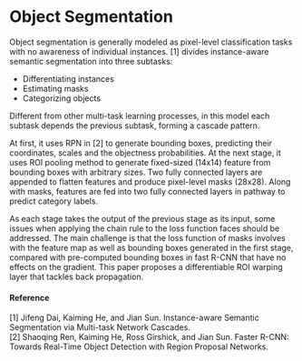 # Object Segmentation

Object segmentation is generally modeled as pixel-level classification tasks with no awareness of individual instances. [1] divides instance-aware semantic segmentation into three subtasks:

- Differentiating instances
- Estimating masks
- Categorizing objects

Different from other multi-task learning processes, in this model each subtask depends the previous subtask, forming a cascade pattern.  

At first, it uses RPN in [2] to generate bounding boxes, predicting their coordinates, scales and the objectness probabilities. At the next stage, it uses ROI pooling method to generate fixed-sized (14x14) feature from bounding boxes with arbitrary sizes. Two fully connected layers are appended to flatten features and produce pixel-level masks (28x28). Along with masks, features are fed into two fully connected layers in pathway to predict category labels.

As each stage takes the output of the previous stage as its input, some issues when applying the chain rule to the loss function faces should be addressed. The main challenge is that the loss function of masks involves with the feature map as well as bounding boxes generated in the first stage, compared with pre-computed bounding boxes in fast R-CNN that have no effects on the gradient. This paper proposes a differentiable ROI warping layer that tackles back propagation.

#### Reference
[1] Jifeng Dai, Kaiming He, and Jian Sun. Instance-aware Semantic Segmentation via Multi-task Network Cascades.  
[2] Shaoqing Ren, Kaiming He, Ross Girshick, and Jian Sun. Faster R-CNN: Towards Real-Time Object Detection with Region Proposal Networks.
